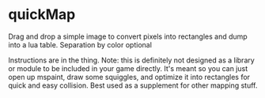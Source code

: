 # quickMap
Drag and drop a simple image to convert pixels into rectangles and dump into a lua table. Separation by color optional

Instructions are in the thing. Note: this is definitely not designed as a library or module to be included in your game directly. It's meant so you can just open up mspaint, draw some squiggles, and optimize it into rectangles for quick and easy collision. Best used as a supplement for other mapping stuff.
